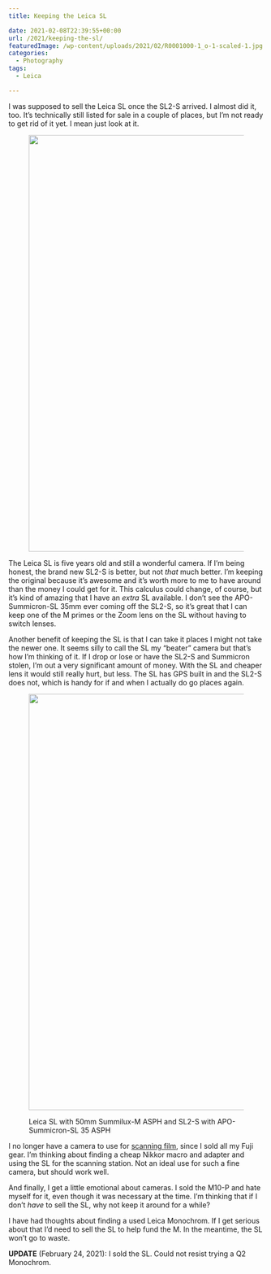 ```yaml
---
title: Keeping the Leica SL

date: 2021-02-08T22:39:55+00:00
url: /2021/keeping-the-sl/
featuredImage: /wp-content/uploads/2021/02/R0001000-1_o-1-scaled-1.jpg
categories:
  - Photography
tags:
  - Leica

---
```

<!--kg-card-begin: html-->I was supposed to sell the Leica SL once the SL2-S arrived. I almost did it, too. It&#8217;s technically still listed for sale in a couple of places, but I&#8217;m not ready to get rid of it yet. I mean just look at it.<figure class="wp-block-image size-large kg-card kg-image-card">

<img loading="lazy" width="1024" height="820" src="/img/2021/03/50591678922_682b9e85cd_k.jpg" alt=""  /></figure> 

The Leica SL is five years old and still a wonderful camera. If I&#8217;m being honest, the brand new SL2-S is better, but not _that_ much better. I&#8217;m keeping the original because it&#8217;s awesome and it&#8217;s worth more to me to have around than the money I could get for it. This calculus could change, of course, but it&#8217;s kind of amazing that I have an _extra_ SL available. I don&#8217;t see the APO-Summicron-SL 35mm ever coming off the SL2-S, so it&#8217;s great that I can keep one of the M primes or the Zoom lens on the SL without having to switch lenses.

Another benefit of keeping the SL is that I can take it places I might not take the newer one. It seems silly to call the SL my &#8220;beater&#8221; camera but that&#8217;s how I&#8217;m thinking of it. If I drop or lose or have the SL2-S and Summicron stolen, I&#8217;m out a very significant amount of money. With the SL and cheaper lens it would still really hurt, but less. The SL has GPS built in and the SL2-S does not, which is handy for if and when I actually do go places again.<figure class="wp-block-image size-large kg-card kg-image-card">

<img loading="lazy" width="1024" height="819" src="/img/2021/03/50615170666_a5a1cd34f8_k.jpg" alt=""  /><figcaption>Leica SL with 50mm Summilux-M ASPH and SL2-S with APO-Summicron-SL 35 ASPH</figcaption></figure> 

I no longer have a camera to use for [scanning film][1], since I sold all my Fuji gear. I&#8217;m thinking about finding a cheap Nikkor macro and adapter and using the SL for the scanning station. Not an ideal use for such a fine camera, but should work well.

And finally, I get a little emotional about cameras. I sold the M10-P and hate myself for it, even though it was necessary at the time. I&#8217;m thinking that if I don&#8217;t _have_ to sell the SL, why not keep it around for a while?

I have had thoughts about finding a used Leica Monochrom. If I get serious about that I&#8217;d need to sell the SL to help fund the M. In the meantime, the SL won&#8217;t go to waste.

**UPDATE** (February 24, 2021): I sold the SL. Could not resist trying a Q2 Monochrom.

<!--kg-card-end: html-->

 [1]: http://baty.net/2020/using-the-skier-sunray-copy-box-3-for-digital-film-scanning/